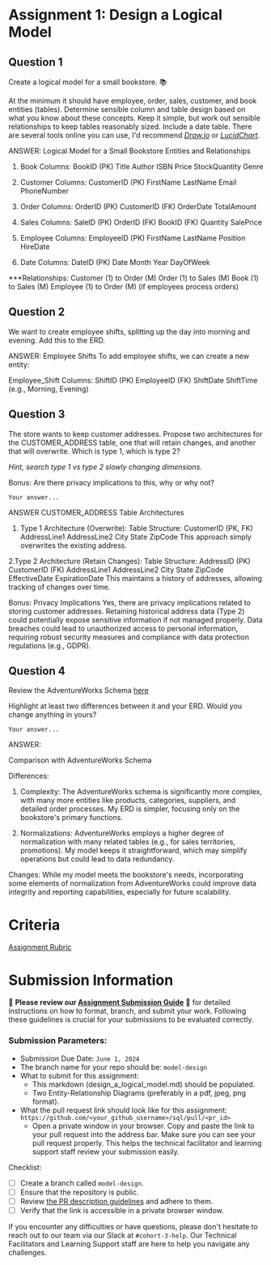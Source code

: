 # Assignment 1: Design a Logical Model

## Question 1
Create a logical model for a small bookstore. 📚

At the minimum it should have employee, order, sales, customer, and book entities (tables). Determine sensible column and table design based on what you know about these concepts. Keep it simple, but work out sensible relationships to keep tables reasonably sized. Include a date table. There are several tools online you can use, I'd recommend [_Draw.io_](https://www.drawio.com/) or [_LucidChart_](https://www.lucidchart.com/pages/).

ANSWER:
Logical Model for a Small Bookstore
Entities and Relationships

1. Book
Columns:
BookID (PK)
Title
Author
ISBN
Price
StockQuantity
Genre

2. Customer
Columns:
CustomerID (PK)
FirstName
LastName
Email
PhoneNumber

3. Order
Columns:
OrderID (PK)
CustomerID (FK)
OrderDate
TotalAmount

4. Sales
Columns:
SaleID (PK)
OrderID (FK)
BookID (FK)
Quantity
SalePrice

5. Employee
Columns:
EmployeeID (PK)
FirstName
LastName
Position
HireDate

6. Date
Columns:
DateID (PK)
Date
Month
Year
DayOfWeek

***Relationships:
Customer (1) to Order (M)
Order (1) to Sales (M)
Book (1) to Sales (M)
Employee (1) to Order (M) (if employees process orders)

## Question 2
We want to create employee shifts, splitting up the day into morning and evening. Add this to the ERD.

ANSWER:
Employee Shifts
To add employee shifts, we can create a new entity:

Employee_Shift
Columns:
ShiftID (PK)
EmployeeID (FK)
ShiftDate
ShiftTime (e.g., Morning, Evening)

## Question 3
The store wants to keep customer addresses. Propose two architectures for the CUSTOMER_ADDRESS table, one that will retain changes, and another that will overwrite. Which is type 1, which is type 2?

_Hint, search type 1 vs type 2 slowly changing dimensions._

Bonus: Are there privacy implications to this, why or why not?
```
Your answer...
```

ANSWER
CUSTOMER_ADDRESS Table Architectures

1. Type 1 Architecture (Overwrite):
Table Structure:
CustomerID (PK, FK)
AddressLine1
AddressLine2
City
State
ZipCode
This approach simply overwrites the existing address.

2.Type 2 Architecture (Retain Changes):
Table Structure:
AddressID (PK)
CustomerID (FK)
AddressLine1
AddressLine2
City
State
ZipCode
EffectiveDate
ExpirationDate
This maintains a history of addresses, allowing tracking of changes over time.

Bonus: Privacy Implications
Yes, there are privacy implications related to storing customer addresses. Retaining historical address data (Type 2) could potentially expose sensitive information if not managed properly. Data breaches could lead to unauthorized access to personal information, requiring robust security measures and compliance with data protection regulations (e.g., GDPR).

## Question 4
Review the AdventureWorks Schema [here](https://i.stack.imgur.com/LMu4W.gif)

Highlight at least two differences between it and your ERD. Would you change anything in yours?
```
Your answer...
```

ANSWER:

Comparison with AdventureWorks Schema

Differences:
1. Complexity: The AdventureWorks schema is significantly more complex, with many more entities like products, categories, suppliers, and detailed order processes. My ERD is simpler, focusing only on the bookstore's primary functions.

2. Normalizations: AdventureWorks employs a higher degree of normalization with many related tables (e.g., for sales territories, promotions). My model keeps it straightforward, which may simplify operations but could lead to data redundancy.

Changes: While my model meets the bookstore's needs, incorporating some elements of normalization from AdventureWorks could improve data integrity and reporting capabilities, especially for future scalability.


# Criteria

[Assignment Rubric](./assignment_rubric.md)

# Submission Information

🚨 **Please review our [Assignment Submission Guide](https://github.com/UofT-DSI/onboarding/blob/main/onboarding_documents/submissions.md)** 🚨 for detailed instructions on how to format, branch, and submit your work. Following these guidelines is crucial for your submissions to be evaluated correctly.

### Submission Parameters:
* Submission Due Date: `June 1, 2024`
* The branch name for your repo should be: `model-design`
* What to submit for this assignment:
    * This markdown (design_a_logical_model.md) should be populated.
    * Two Entity-Relationship Diagrams (preferably in a pdf, jpeg, png format).
* What the pull request link should look like for this assignment: `https://github.com/<your_github_username>/sql/pull/<pr_id>`
    * Open a private window in your browser. Copy and paste the link to your pull request into the address bar. Make sure you can see your pull request properly. This helps the technical facilitator and learning support staff review your submission easily.

Checklist:
- [ ] Create a branch called `model-design`.
- [ ] Ensure that the repository is public.
- [ ] Review [the PR description guidelines](https://github.com/UofT-DSI/onboarding/blob/main/onboarding_documents/submissions.md#guidelines-for-pull-request-descriptions) and adhere to them.
- [ ] Verify that the link is accessible in a private browser window.

If you encounter any difficulties or have questions, please don't hesitate to reach out to our team via our Slack at `#cohort-3-help`. Our Technical Facilitators and Learning Support staff are here to help you navigate any challenges.
